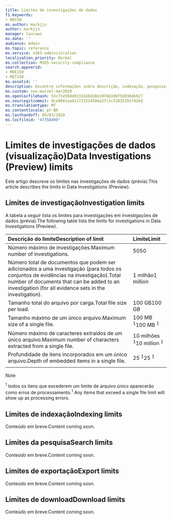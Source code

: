 ```yaml
---
title: Limites de investigações de dados
f1.keywords:
- NOCSH
ms.author: markjjo
author: markjjo
manager: laurawi
ms.date: ''
audience: Admin
ms.topic: reference
ms.service: o365-administration
localization_priority: Normal
ms.collection: M365-security-compliance
search.appverid:
- MOE150
- MET150
ms.assetid: ''
description: Encontre informações sobre descrição, indexação, pesquisa, exportação e download de limites em investigações de dados (versão prévia).
ms.custom: seo-marvel-mar2020
ms.openlocfilehash: 53c71e50dd83332ebd1bb1076b3dbf5dd304b927
ms.sourcegitcommit: 9ce9001aa41172152458da27c1c52825355f426d
ms.translationtype: MT
ms.contentlocale: pt-BR
ms.lasthandoff: 09/03/2020
ms.locfileid: "47358499"
---
```

# <a name="data-investigations-preview-limits"></a><span data-ttu-id="860a1-103">Limites de investigações de dados (visualização)</span><span class="sxs-lookup"><span data-stu-id="860a1-103">Data Investigations (Preview) limits</span></span>

<span data-ttu-id="860a1-104">Este artigo descreve os limites nas investigações de dados (prévia).</span><span class="sxs-lookup"><span data-stu-id="860a1-104">This article describes the limits in Data Investigations (Preview).</span></span>

## <a name="investigation-limits"></a><span data-ttu-id="860a1-105">Limites de investigação</span><span class="sxs-lookup"><span data-stu-id="860a1-105">Investigation limits</span></span>

<span data-ttu-id="860a1-106">A tabela a seguir lista os limites para investigações em investigações de dados (prévia).</span><span class="sxs-lookup"><span data-stu-id="860a1-106">The following table lists the limits for investigations in Data Investigations (Preview).</span></span> 
    
  |<span data-ttu-id="860a1-107">**Descrição do limite**</span><span class="sxs-lookup"><span data-stu-id="860a1-107">**Description of limit**</span></span>|<span data-ttu-id="860a1-108">**Limite**</span><span class="sxs-lookup"><span data-stu-id="860a1-108">**Limit**</span></span>|
  |:-----|:-----|
  |<span data-ttu-id="860a1-109">Número máximo de investigações.</span><span class="sxs-lookup"><span data-stu-id="860a1-109">Maximum number of investigations.</span></span>  <br/> |<span data-ttu-id="860a1-110">50</span><span class="sxs-lookup"><span data-stu-id="860a1-110">50</span></span>  <br/> |
  |<span data-ttu-id="860a1-111">Número total de documentos que podem ser adicionados a uma investigação (para todos os conjuntos de evidências na investigação).</span><span class="sxs-lookup"><span data-stu-id="860a1-111">Total number of documents that can be added to an investigation (for all evidence sets in the investigation).</span></span>  <br/> |<span data-ttu-id="860a1-112">1 milhão</span><span class="sxs-lookup"><span data-stu-id="860a1-112">1 million</span></span>  <br/> |
  |<span data-ttu-id="860a1-113">Tamanho total do arquivo por carga.</span><span class="sxs-lookup"><span data-stu-id="860a1-113">Total file size per load.</span></span>  <br/> |<span data-ttu-id="860a1-114">100 GB</span><span class="sxs-lookup"><span data-stu-id="860a1-114">100 GB</span></span>  <br/> |
  |<span data-ttu-id="860a1-115">Tamanho máximo de um único arquivo.</span><span class="sxs-lookup"><span data-stu-id="860a1-115">Maximum size of a single file.</span></span>   <br/> |<span data-ttu-id="860a1-116">100 MB <sup>1</sup></span><span class="sxs-lookup"><span data-stu-id="860a1-116">100 MB <sup>1</sup></span></span> <br/> |
  |<span data-ttu-id="860a1-117">Número máximo de caracteres extraídos de um único arquivo.</span><span class="sxs-lookup"><span data-stu-id="860a1-117">Maximum number of characters extracted from a single file.</span></span>  <br/> |<span data-ttu-id="860a1-118">10 milhões <sup>1</sup></span><span class="sxs-lookup"><span data-stu-id="860a1-118">10 million <sup>1</sup></span></span> <br/> |
  |<span data-ttu-id="860a1-119">Profundidade de itens incorporados em um único arquivo.</span><span class="sxs-lookup"><span data-stu-id="860a1-119">Depth of embedded items in a single file.</span></span>  <br/> |<span data-ttu-id="860a1-120">25 <sup>1</sup></span><span class="sxs-lookup"><span data-stu-id="860a1-120">25 <sup>1</sup></span></span> <br/> |
|||
> [!NOTE]
><span data-ttu-id="860a1-121"><sup>1</sup>  todos os itens que excederem um limite de arquivo único aparecerão como erros de processamento.</span><span class="sxs-lookup"><span data-stu-id="860a1-121"><sup>1</sup>  Any items that exceed a single file limit will show up as processing errors.</span></span>

## <a name="indexing-limits"></a><span data-ttu-id="860a1-122">Limites de indexação</span><span class="sxs-lookup"><span data-stu-id="860a1-122">Indexing limits</span></span>

<span data-ttu-id="860a1-123">Conteúdo em breve.</span><span class="sxs-lookup"><span data-stu-id="860a1-123">Content coming soon.</span></span>

## <a name="search-limits"></a><span data-ttu-id="860a1-124">Limites da pesquisa</span><span class="sxs-lookup"><span data-stu-id="860a1-124">Search limits</span></span>

<span data-ttu-id="860a1-125">Conteúdo em breve.</span><span class="sxs-lookup"><span data-stu-id="860a1-125">Content coming soon.</span></span>

## <a name="export-limits"></a><span data-ttu-id="860a1-126">Limites de exportação</span><span class="sxs-lookup"><span data-stu-id="860a1-126">Export limits</span></span>

<span data-ttu-id="860a1-127">Conteúdo em breve.</span><span class="sxs-lookup"><span data-stu-id="860a1-127">Content coming soon.</span></span>

## <a name="download-limits"></a><span data-ttu-id="860a1-128">Limites de download</span><span class="sxs-lookup"><span data-stu-id="860a1-128">Download limits</span></span>

<span data-ttu-id="860a1-129">Conteúdo em breve.</span><span class="sxs-lookup"><span data-stu-id="860a1-129">Content coming soon.</span></span>

